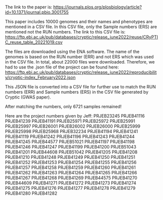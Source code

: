 The link to the paper is: 
https://journals.plos.org/plosbiology/article?id=10.1371/journal.pbio.3001755

This paper includes 10000 genomes and their names and phenotypes are mentioned in a CSV file. In this CSV file, only the Sample numbers (ERS) are mentioned not the RUN numbers. The link to this CSV file is: https://ftp.ebi.ac.uk/pub/databases/cryptic/release_june2022/reuse/CRyPTIC_reuse_table_20221019.csv

The files are downloaded using the ENA software. The name of the genomes is based on the RUN number (ERR) and not ERS which was used in the CSV file. In total, about 22000 files were downloaded.
Therefore, we had to use the .json file of the project can be found here: https://ftp.ebi.ac.uk/pub/databases/cryptic/release_june2022/reproducibility/cryptic-index_February2022.json

This JSON file is converted into a CSV file for further use to match the RUN numbers (ERR) and Sample numbers (ERS) in the CSV file generated by Cryptic (GWAS paper).

After matching the numbers, only 6721 samples remained!



Here are the project numbers given by Jeff: 
PRJEB23245
PRJEB41116
PRJEB41239
PRJEB41191
PRJEB25971
PRJEB25972
PRJEB25991
PRJEB25997
PRJEB26001
PRJEB26002
PRJEB26000
PRJEB25999
PRJEB25998
PRJEB25968
PRJEB32234
PRJEB41194
PRJEB41241
PRJEB41119
PRJEB41242
PRJEB41196
PRJEB41243
PRJEB41244
PRJEB41245
PRJEB44577
PRJEB51021
PRJEB41197
PRJEB41198
PRJEB41246
PRJEB41247
PRJEB41199
PRJEB41200
PRJEB51043
PRJEB41201
PRJEB44608
PRJEB51042
PRJEB41205
PRJEB41208
PRJEB41210
PRJEB41248
PRJEB41249
PRJEB41250
PRJEB41251
PRJEB41252
PRJEB41253
PRJEB41254
PRJEB41255
PRJEB41256
PRJEB41257
PRJEB41258
PRJEB41259
PRJEB41260
PRJEB41261
PRJEB41262
PRJEB41263
PRJEB41264
PRJEB41265
PRJEB41266
PRJEB41267
PRJEB41268
PRJEB41269
PRJEB44575
PRJEB41270
PRJEB44609
PRJEB41271
PRJEB41272
PRJEB41273
PRJEB41274
PRJEB41275
PRJEB41276
PRJEB41277
PRJEB41278
PRJEB41279
PRJEB41280
PRJEB41282